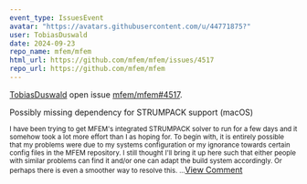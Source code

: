 ```yaml
---
event_type: IssuesEvent
avatar: "https://avatars.githubusercontent.com/u/44771875?"
user: TobiasDuswald
date: 2024-09-23
repo_name: mfem/mfem
html_url: https://github.com/mfem/mfem/issues/4517
repo_url: https://github.com/mfem/mfem
---
```


<a href='https://github.com/TobiasDuswald' target='_blank'>TobiasDuswald</a> open issue <a href='https://github.com/mfem/mfem/issues/4517' target='_blank'>mfem/mfem#4517</a>.

<p>Possibly missing dependency for STRUMPACK support (macOS)</p><small>I have been trying to get MFEM's integrated STRUMPACK solver to run for a few days and it somehow took a lot more effort than I as hoping for. To begin with, it is entirely possible that my problems were due to my systems configuration or my ignorance towards certain config files in the MFEM repository. I still thought I'll bring it up here such that either people with similar problems can find it and/or one can adapt the build system accordingly. Or perhaps there is even a smoother way to resolve this....</small><a href='https://github.com/mfem/mfem/issues/4517' target='_blank'>View Comment</a>